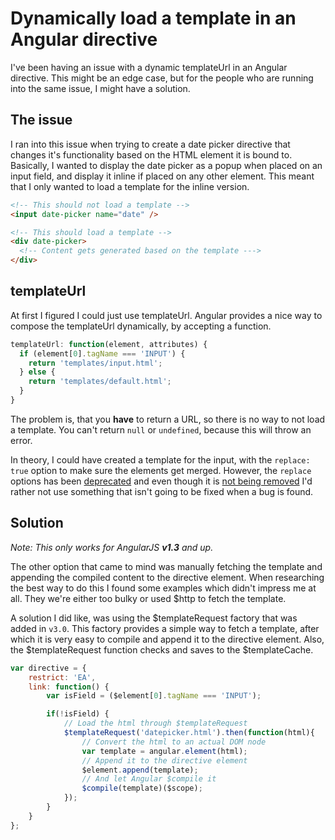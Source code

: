 # Dynamically load a template in an Angular directive

I've been having an issue with a dynamic templateUrl in an Angular directive. This might be an edge case, but for the people who are running into the same issue, I might have a solution.

## The issue
I ran into this issue when trying to create a date picker directive that changes it's functionality based on the HTML element it is bound to. Basically, I wanted to display the date picker as a popup when placed on an input field, and display it inline if placed on any other element. This meant that I only wanted to load a template for the inline version.

```html
<!-- This should not load a template -->
<input date-picker name="date" />

<!-- This should load a template -->
<div date-picker>
  <!-- Content gets generated based on the template --->
</div>
```

## templateUrl
At first I figured I could just use templateUrl. Angular provides a nice way to compose the templateUrl dynamically, by accepting a function.

```javascript
templateUrl: function(element, attributes) {
  if (element[0].tagName === 'INPUT') {
    return 'templates/input.html';
  } else {
    return 'templates/default.html';
  }
}
```

The problem is, that you **have** to return a URL, so there is no way to not load a template. You can't return ```null``` or ```undefined```, because this will throw an error.

In theory, I could have created a template for the input, with the ```replace: true``` option to make sure the elements get merged. However, the ```replace``` options has been [deprecated](https://github.com/angular/angular.js/commit/eec6394a342fb92fba5270eee11c83f1d895e9fb) and even though it is [not being removed](https://github.com/angular/angular.js/commit/eec6394a342fb92fba5270eee11c83f1d895e9fb#commitcomment-8124407) I'd rather not use something that isn't going to be fixed when a bug is found.

## Solution
*Note: This only works for AngularJS **v1.3** and up.*

The other option that came to mind was manually fetching the template and appending the compiled content to the directive element. When researching the best way to do this I found some examples which didn't impress me at all. They we're either too bulky or used $http to fetch the template. 

A solution I did like, was using the $templateRequest factory that was added in ```v3.0```. This factory provides a simple way to fetch a template, after which it is very easy to compile and append it to the directive element. Also, the $templateRequest function checks and saves to the $templateCache.

```javascript
var directive = {
    restrict: 'EA',
    link: function() {
        var isField = ($element[0].tagName === 'INPUT');

        if(!isField) {
            // Load the html through $templateRequest
            $templateRequest('datepicker.html').then(function(html){
                // Convert the html to an actual DOM node
                var template = angular.element(html);
                // Append it to the directive element
                $element.append(template);
                // And let Angular $compile it
                $compile(template)($scope);
            });
        }
    }
};
```

